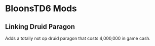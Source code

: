 # BloonsTD6 Mods

## Linking Druid Paragon
Adds a totally not op druid paragon that costs 4,000,000 in game cash.
